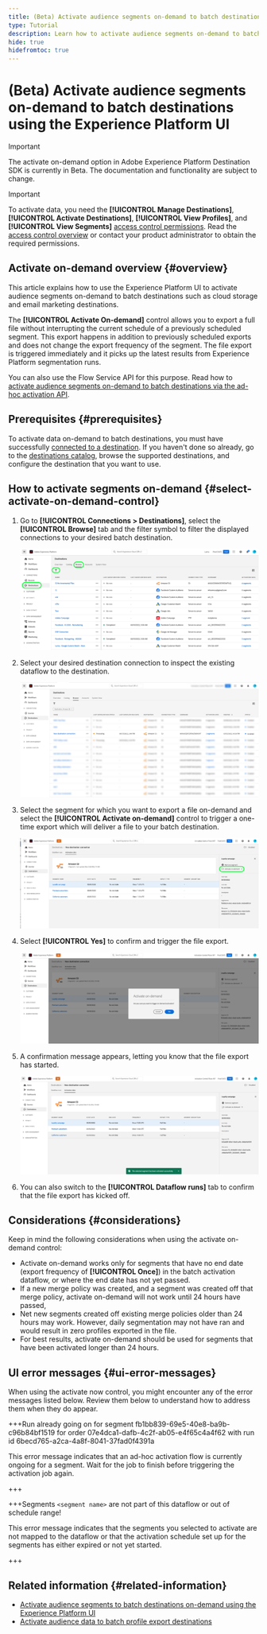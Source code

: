```yaml
---
title: (Beta) Activate audience segments on-demand to batch destinations using the Experience Platform UI
type: Tutorial
description: Learn how to activate audience segments on-demand to batch destinations using the Experience Platform UI.
hide: true
hidefromtoc: true
---
```

# (Beta) Activate audience segments on-demand to batch destinations using the Experience Platform UI

>[!IMPORTANT]
>
>The activate on-demand option in Adobe Experience Platform Destination SDK is currently in Beta. The documentation and functionality are subject to change.

>[!IMPORTANT]
> 
>To activate data, you need the **[!UICONTROL Manage Destinations]**, **[!UICONTROL Activate Destinations]**, **[!UICONTROL View Profiles]**, and **[!UICONTROL View Segments]** [access control permissions](/help/access-control/home.md#permissions). Read the [access control overview](/help/access-control/ui/overview.md) or contact your product administrator to obtain the required permissions.

## Activate on-demand overview {#overview}

<!--

Include popover with ID platform_destinations_activationchaining_activatenow
Popover text: Select this control to deliver a full file export in addition to any previously scheduled exports. The file export is triggered immediately and it picks up the latest results from Experience Platform segmentation runs.

-->

This article explains how to use the Experience Platform UI to activate audience segments on-demand to batch destinations such as cloud storage and email marketing destinations.

The **[!UICONTROL Activate On-demand]** control allows you to export a full file without interrupting the current schedule of a previously scheduled segment. This export happens in addition to previously scheduled exports and does not change the export frequency of the segment. The file export is triggered immediately and it picks up the latest results from Experience Platform segmentation runs.

You can also use the Flow Service API for this purpose. Read how to [activate audience segments on-demand to batch destinations via the ad-hoc activation API](/help/destinations/api/ad-hoc-activation-api.md).

## Prerequisites {#prerequisites}

To activate data on-demand to batch destinations, you must have successfully [connected to a destination](./connect-destination.md). If you haven't done so already, go to the [destinations catalog](../catalog/overview.md), browse the supported destinations, and configure the destination that you want to use.

## How to activate segments on-demand {#select-activate-on-demand-control}

1. Go to **[!UICONTROL Connections > Destinations]**, select the **[!UICONTROL Browse]** tab and the filter symbol to filter the displayed connections to your desired batch destination.
    
    ![Image highlighting how to get to the browse tab and filter existing dataflows.](../assets/ui/activate-on-demand/browse-tab.png)

2. Select your desired destination connection to inspect the existing dataflow to the destination.

    ![Image highlighting a filtered dataflow.](../assets/ui/activate-on-demand/filtered-dataflow.png)

3. Select the segment for which you want to export a file on-demand and select the **[!UICONTROL Activate on-demand]** control to trigger a one-time export which will deliver a file to your batch destination.

    ![Image highlighting the Activate ad-hoc button.](../assets/ui/activate-on-demand/activate-segment-on-demand.png)

4. Select **[!UICONTROL Yes]** to confirm and trigger the file export.

    ![Image showing the activate on-demand confirmation dialog.](../assets/ui/activate-on-demand/confirm-activation.png)

5. A confirmation message appears, letting you know that the file export has started.

    ![Image showing confirmation of successful ad-hoc activation.](../assets/ui/activate-on-demand/ad-hoc-success.png)

6. You can also switch to the **[!UICONTROL Dataflow runs]** tab to confirm that the file export has kicked off.

## Considerations {#considerations}

Keep in mind the following considerations when using the activate on-demand control:

* Activate on-demand works only for segments that have no end date (export frequency of **[!UICONTROL Once]**) in the batch activation dataflow, or where the end date has not yet passed.
* If a new merge policy was created, and a segment was created off that merge policy, activate on-demand will not work until 24 hours have passed,
* Net new segments created off existing merge policies older than 24 hours may work. However, daily segmentation may not have ran and would result in zero profiles exported in the file.
* For best results, activate on-demand should be used for segments that have been activated longer than 24 hours.

## UI error messages {#ui-error-messages}

When using the activate now control, you might encounter any of the error messages listed below. Review them below to understand how to address them when they do appear.

+++Run already going on for segment fb1bb839-69e5-40e8-ba9b-c96b84bf1519 for order 07e4dca1-dafb-4c2f-ab05-e4f65c4a4f62 with run id 6becd765-a2ca-4a8f-8041-37fad0f4391a

This error message indicates that an ad-hoc activation flow is currently ongoing for a segment. Wait for the job to finish before triggering the activation job again.

+++

+++Segments `<segment name>` are not part of this dataflow or out of schedule range!

This error message indicates that the segments you selected to activate are not mapped to the dataflow or that the activation schedule set up for the segments has either expired or not yet started.

+++

## Related information {#related-information}

* [Activate audience segments to batch destinations on-demand using the Experience Platform UI](/help/destinations/ui/ad-hoc-activation-ui.md)
* [Activate audience data to batch profile export destinations](/help/destinations/ui/activate-batch-profile-destinations.md)